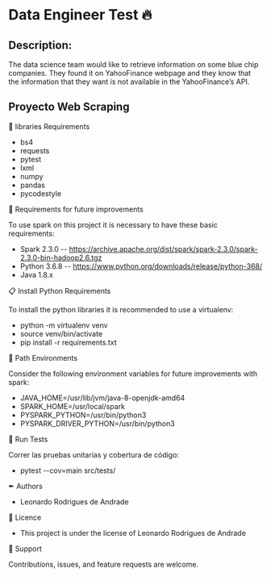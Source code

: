 # Data Engineer Test 🔥
## Description:
The data science team would like to retrieve information on some blue chip companies.
They found it on YahooFinance webpage and they know that the information that they
want is not available in the YahooFinance’s API.

## Proyecto Web Scraping
📗 libraries Requirements
- bs4
- requests
- pytest
- lxml
- numpy
- pandas
- pycodestyle

📗 Requirements for future improvements 

To use spark on this project it is necessary to have these basic requirements:
- Spark 2.3.0 -- https://archive.apache.org/dist/spark/spark-2.3.0/spark-2.3.0-bin-hadoop2.6.tgz
- Python 3.6.8 -- https://www.python.org/downloads/release/python-368/
- Java 1.8.x

📋 Install Python Requirements

To install the python libraries it is recommended to use a virtualenv:
- python -m virtualenv venv
- source venv/bin/activate
- pip install -r requirements.txt

🔧 Path Environments

Consider the following environment variables for future improvements with spark:
- JAVA_HOME=/usr/lib/jvm/java-8-openjdk-amd64
- SPARK_HOME=/usr/local/spark
- PYSPARK_PYTHON=/usr/bin/python3
- PYSPARK_DRIVER_PYTHON=/usr/bin/python3

🚩 Run Tests

Correr las pruebas unitarias y cobertura de código:

- pytest --cov=main src/tests/

✒ Authors ️

- Leonardo Rodrigues de Andrade

📄 Licence

- This project is under the license of Leonardo Rodrigues de Andrade

🤝 Support

Contributions, issues, and feature requests are welcome.